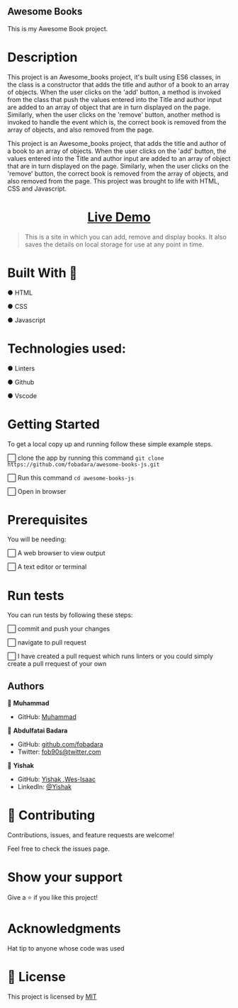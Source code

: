 ## Awesome Books

This is my Awesome Book project.

# Description


This project is an Awesome_books project, it's built using ES6 classes, in the class is a constructor that adds the title and author of a book to an array of objects. When the user clicks on the 'add' button, a method is invoked from the class that push the values entered into the Title and author input are added to an array of object that are in turn displayed on the page. Similarly, when the user clicks on the 'remove' button, another method is invoked to handle the event which is, the correct book is removed from the array of objects, and also removed from the page.

This project is an Awesome_books project, that adds the title and author of a book to an array of objects. When the user clicks on the 'add' button, the values entered into the Title and author input are added to an array of object that are in turn displayed on the page. Similarly, when the user clicks on the 'remove' button, the correct book is removed from the array of objects, and also removed from the page. This project was brought to life with HTML, CSS and Javascript.



# <div align="center"><a href="https://fobadara.github.io/awesome-books-js/" text="bold">Live Demo</a></div>





> This is a site in which you can add, remove and display books. It also saves the details on local storage for use at any point in time.

# Built With :hammer:

● HTML

● CSS

● Javascript

# Technologies used:

● Linters

● Github

● Vscode

# Getting Started

To get a local copy up and running follow these simple example steps.

⬜ clone the app by running this command `git clone https://github.com/fobadara/awesome-books-js.git`

⬜ Run this command `cd awesome-books-js`

⬜ Open in browser

# Prerequisites

You will be needing:

⬜ A web browser to view output

⬜ A text editor or terminal

# Run tests

You can run tests by following these steps:

⬜ commit and push your changes

⬜ navigate to pull request

⬜ I have created a pull request which runs linters or you could simply create a pull rrequest of your own


## Authors

👤 **Muhammad**
- GitHub: [Muhammad](https://github.com/mahtsham)

👤 **Abdulfatai Badara**

- GitHub: [github.com/fobadara](github.com/fobadara)
- Twitter: fob90s@twitter.com

👤 **Yishak**

- GitHub: [Yishak ,Wes-Isaac](https://github.com/Wes-Isaac)
- LinkedIn: [@Yishak](https://www.linkedin.com/in/yishak-wesego-b404851a7/)



# 🤝 Contributing

Contributions, issues, and feature requests are welcome!

Feel free to check the issues page.

# Show your support

Give a ⭐️ if you like this project!

# Acknowledgments

Hat tip to anyone whose code was used

# 📝 License

This project is licensed by [MIT](LICENSE)
